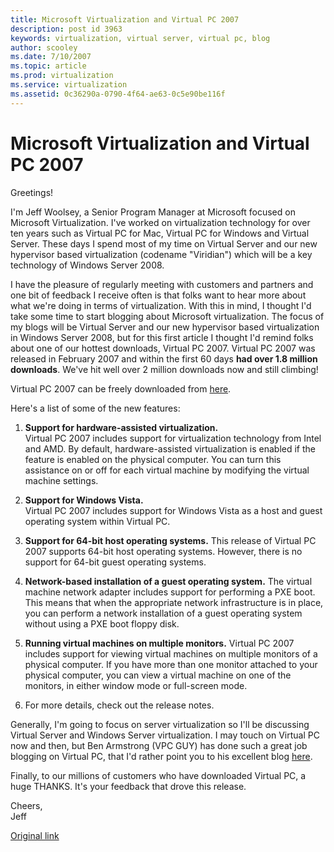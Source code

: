 ```yaml
---
title: Microsoft Virtualization and Virtual PC 2007
description: post id 3963
keywords: virtualization, virtual server, virtual pc, blog
author: scooley
ms.date: 7/10/2007
ms.topic: article
ms.prod: virtualization
ms.service: virtualization
ms.assetid: 0c36290a-0790-4f64-ae63-0c5e90be116f
---
```


# Microsoft Virtualization and Virtual PC 2007

Greetings!

I'm Jeff Woolsey, a Senior Program Manager at Microsoft focused on Microsoft Virtualization. I've worked on virtualization technology for over ten years such as Virtual PC for Mac, Virtual PC for Windows and Virtual Server. These days I spend most of my time on Virtual Server and our new hypervisor based virtualization (codename "Viridian") which will be a key technology of Windows Server 2008.

I have the pleasure of regularly meeting with customers and partners and one bit of feedback I receive often is that folks want to hear more about what we're doing in terms of virtualization. With this in mind, I thought I'd take some time to start blogging about Microsoft virtualization. The focus of my blogs will be Virtual Server and our new hypervisor based virtualization in Windows Server 2008, but for this first article I thought I'd remind folks about one of our hottest downloads, Virtual PC 2007. Virtual PC 2007 was released in February 2007 and within the first 60 days **had over 1.8 million downloads**. We've hit well over 2 million downloads now and still climbing!

Virtual PC 2007 can be freely downloaded from [here](http://www.microsoft.com/windows/products/winfamily/virtualpc/default.mspx).

Here's a list of some of the new features:

1. **Support for hardware-assisted virtualization.**  
  Virtual PC 2007 includes support for virtualization technology from Intel and AMD. By default, hardware-assisted virtualization is enabled if the feature is enabled on the physical computer. You can turn this assistance on or off for each virtual machine by modifying the virtual machine settings.

2. **Support for Windows Vista.**  
  Virtual PC 2007 includes support for Windows Vista as a host and guest operating system within Virtual PC.

3. **Support for 64-bit host operating systems.**
  This release of Virtual PC 2007 supports 64-bit host operating systems. However, there is no support for 64-bit guest operating systems.

4. **Network-based installation of a guest operating system.**
  The virtual machine network adapter includes support for performing a PXE boot. This means that when the appropriate network infrastructure is in place, you can perform a network installation of a guest operating system without using a PXE boot floppy disk.

5. **Running virtual machines on multiple monitors.**
  Virtual PC 2007 includes support for viewing virtual machines on multiple monitors of a physical computer. If you have more than one monitor attached to your physical computer, you can view a virtual machine on one of the monitors, in either window mode or full-screen mode.

6. For more details, check out the release notes.

Generally, I'm going to focus on server virtualization so I'll be discussing Virtual Server and Windows Server virtualization. I may touch on Virtual PC now and then, but Ben Armstrong (VPC GUY) has done such a great job blogging on Virtual PC, that I'd rather point you to his excellent blog [here](http://blogs.msdn.com/virtual_pc_guy/default.aspx).

Finally, to our millions of customers who have downloaded Virtual PC, a huge THANKS. It's your feedback that drove this release.

Cheers,  
Jeff

[Original link](https://blogs.technet.microsoft.com/virtualization/2007/07/10/microsoft-virtualization-and-virtual-pc-2007/)
